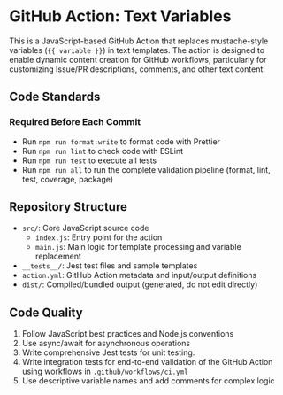 # GitHub Action: Text Variables

This is a JavaScript-based GitHub Action that replaces mustache-style variables
(`{{ variable }}`) in text templates. The action is designed to enable dynamic
content creation for GitHub workflows, particularly for customizing Issue/PR
descriptions, comments, and other text content.

## Code Standards

### Required Before Each Commit

- Run `npm run format:write` to format code with Prettier
- Run `npm run lint` to check code with ESLint
- Run `npm run test` to execute all tests
- Run `npm run all` to run the complete validation pipeline (format, lint, test,
  coverage, package)

## Repository Structure

- `src/`: Core JavaScript source code
  - `index.js`: Entry point for the action
  - `main.js`: Main logic for template processing and variable replacement
- `__tests__/`: Jest test files and sample templates
- `action.yml`: GitHub Action metadata and input/output definitions
- `dist/`: Compiled/bundled output (generated, do not edit directly)

## Code Quality

1. Follow JavaScript best practices and Node.js conventions
2. Use async/await for asynchronous operations
3. Write comprehensive Jest tests for unit testing.
4. Write integration tests for end-to-end validation of the GitHub Action using
   workflows in `.github/workflows/ci.yml`
5. Use descriptive variable names and add comments for complex logic
